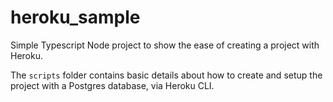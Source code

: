 # heroku_sample

Simple Typescript Node project to show the ease of creating a project with Heroku.

The `scripts` folder contains basic details about how to create and setup the project with a Postgres database, via Heroku CLI.


